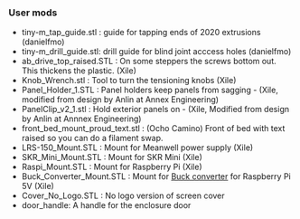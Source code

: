 ### User mods

* tiny-m_tap_guide.stl : guide for tapping ends of 2020 extrusions (danielfmo)
* tiny-m_drill_guide.stl: drill guide for blind joint acccess holes (danielfmo)
* ab_drive_top_raised.STL : On some steppers the screws bottom out.  This thickens the plastic. (Xile)
* Knob_Wrench.stl : Tool to turn the tensioning knobs (Xile)
* Panel_Holder_1.STL : Panel holders keep panels from sagging - (Xile, modified from design by Anlin at Annex Engineering)
* PanelClip_v2_1.stl : Hold exterior panels on - (Xile, Modified from design by Anlin at Annnex Engineering)
* front_bed_mount_proud_text.stl : (Ocho Camino) Front of bed with text raised so you can do a filament swap.
* LRS-150_Mount.STL : Mount for Meanwell power supply (Xile)
* SKR_Mini_Mount.STL : Mount for SKR Mini (Xile)
* Raspi_Mount.STL : Mount for Raspberry Pi (Xile)
* Buck_Converter_Mount.STL : Mount for [Buck converter](https://smile.amazon.com/gp/product/B07N3QT628/ref=ppx_yo_dt_b_search_asin_title?ie=UTF8&psc=1]) for Raspberry Pi 5V (Xile) 
* Cover_No_Logo.STL : No logo version of screen cover
* door_handle: A handle for the enclosure door

